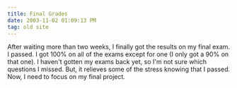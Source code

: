 ```yaml
---
title: Final Grades
date: 2003-11-02 01:09:13 PM
tag: old site
---
```


After waiting more than two weeks, I finally got the results on my final exam. I passed. I got 100% on all of the exams except for one (I only got a 90% on that one). I haven't gotten my exams back yet, so I'm not sure which questions I missed. But, it relieves some of the stress knowing that I passed. Now, I need to focus on my final project.
